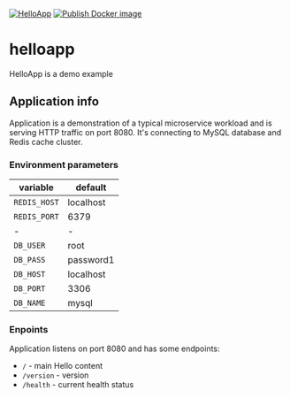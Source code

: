 [![HelloApp](https://github.com/mbevc1/helloapp/actions/workflows/tests.yml/badge.svg)](https://github.com/mbevc1/helloapp/actions/workflows/tests.yml)
[![Publish Docker image](https://github.com/mbevc1/helloapp/actions/workflows/publish.yml/badge.svg)](https://github.com/mbevc1/helloapp/actions/workflows/publish.yml)

# helloapp
HelloApp is a demo example

## Application info
Application is a demonstration of a typical microservice workload and is serving
HTTP traffic on port 8080. It's connecting to MySQL database and Redis cache
cluster.

### Environment parameters

| variable | default |
|-|-|
| `REDIS_HOST` | localhost |
| `REDIS_PORT` | 6379 |
|-|-|
|`DB_USER` | root |
|`DB_PASS` | password1 |
|`DB_HOST` | localhost |
|`DB_PORT` | 3306 |
|`DB_NAME` | mysql |

### Enpoints

Application listens on port 8080 and has some endpoints:
* `/` - main Hello content
* `/version` - version
* `/health` - current health status
